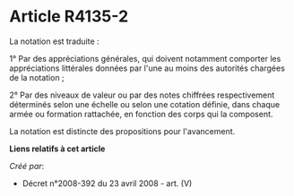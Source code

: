 # Article R4135-2

La notation est traduite :

1° Par des appréciations générales, qui doivent notamment comporter les appréciations littérales données par l'une au moins
des autorités chargées de la notation ;

2° Par des niveaux de valeur ou par des notes chiffrées respectivement déterminés selon une échelle ou selon une cotation
définie, dans chaque armée ou formation rattachée, en fonction des corps qui la composent.

La notation est distincte des propositions pour l'avancement.

**Liens relatifs à cet article**

_Créé par_:

  - Décret n°2008-392 du 23 avril 2008 - art. (V)
